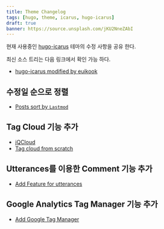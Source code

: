 ```yaml
---
title: Theme Changelog
tags: [hugo, theme, icarus, hugo-icarus]
draft: true
banner: https://source.unsplash.com/jKU2NneZAbI
---
```


현재 사용중인 [hugo-icarus](https://gitlab.com/toryanderson/hugo-icarus) 테마의 수정 사항을 공유 한다. 

최신 소스 트리는 다음 링크에서 확인 가능 하다. 

* [hugo-icarus modified by euikook](https://github.com/euikook/hugo-icarus)


## 수정일 순으로 정렬
* [Posts sort by `Lastmod`](https://github.com/euikook/hugo-icarus/commit/96206e5b4d62a9c8ee1fccb349edac4b7c863a10)

## Tag Cloud 기능 추가
* [jQCloud](https://github.com/euikook/hugo-icarus/commit/044386199902020d39d1012edcc0d0430f135717)
* [Tag cloud from scratch](https://github.com/euikook/hugo-icarus/commit/b20014b7c8d90c612d97322f4baea6a0316c5665)


## Utterances를 이용한 Comment 기능 추가
* [Add Feature for utterances](https://github.com/euikook/hugo-icarus/commit/a9edcffd78e77dbe14681ae755cbe5934d345ad7)

## Google Analytics Tag Manager 기능 추가
* [Add Google Tag Manager](https://github.com/euikook/hugo-icarus/commit/d0ec2ec8d9da311aafe1107f27fb647582badff0)

